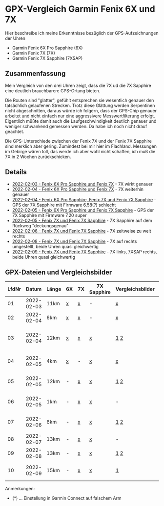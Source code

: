 GPX-Vergleich Garmin Fenix 6X und 7X
====================================

Hier beschreibe ich meine Erkenntnisse bezüglich der
GPS-Aufzeichnungen der Uhren

- Garmin Fenix 6X Pro Sapphire (6X)
- Garmin Fenix 7X (7X)
- Garmin Fenix 7X Sapphire (7XSAP)

Zusammenfassung
---------------

Mein Vergleich von den drei Uhren
zeigt, dass die 7X ud die 7X Sapphire
eine deutlich brauchbarere GPS-Ortung
bieten.

Die Routen sind "glatter", gefühlt entsprechen
sie wesentlich genauer den tatsächlich gelaufenen
Strecken. Trotz diese Glättung werden Serpentinen
nicht abgeschnitten, daraus würde ich folgern, dass
der GPS-Chip genauer arbeitet und nicht einfach
nur eine aggressivere Messwertfilterung erfolgt.
Eigentlich müßte damit auch die Laufgeschwindigkeit
deutlich genauer und weniger schwankend gemessen
werden. Da habe ich noch nicht drauf geachtet.

Die GPS-Unterschiede zwischen der Fenix 7X und der
Fenix 7X Sapphire sind merklich aber gering.
Zumindest bei mir hier im Flachland. Messungen im
Gebirge wären toll, das werde ich aber wohl nicht
schaffen, ich muß die 7X in 2 Wochen zurückschicken.

Details
-------

- [2022-02-03 - Fenix 6X Pro Sapphire und Fenix 7X](2022-02-03.md) - 7X wirkt genauer
- [2022-02-04 - Fenix 6X Pro Sapphire und Fenix 7X](2022-02-04_kornwestheim.md) - 7X weiterhin genauer
- [2022-02-04 - Fenix 6X Pro Sapphire, Fenix 7X und Fenix 7X Sapphire](2022-02-04_bad-mergentheim.md) - GPS der 7X Sapphire mit Firmware 6.58(?) schlecht
- [2022-02-05 - Fenix 6X Pro Sapphire und Fenix 7X Sapphire](2022-02-05_67_bad-mergentheim.md) - GPS der 7X Sapphire mit Firmware 7.20 super
- [2022-02-05 - Fenix 7X und Fenix 7X Sapphire](2022-02-05_77_bad-mergentheim.md) - 7X Sapphire auf dem Rückweg "deckungsgenau"
- [2022-02-06 - Fenix 7X und Fenix 7X Sapphire](2022-02-06_bad-mergentheim.md) - 7X zeitweise zu weit rechts
- [2022-02-08 - Fenix 7X und Fenix 7X Sapphire](2022-02-08_kornwestheim.md) - 7X auf rechts umgestellt, beide Uhren quasi gleichwertig
- [2022-02-09 - Fenix 7X und Fenix 7X Sapphire](2022-02-09_kornwestheim.md) - 7X links, 7XSAP rechts, beide Uhren quasi gleichwertig

GPX-Dateien und Vergleichsbilder
--------------------------------

<!--
Aus irgendeinem Grund funktionieren MD-Links
in der Tabelle nicht, wie verwenden "normale"
HTML-Links

Scheint ein bekannter Fehler von MarkedJS zu sein:
[Reference-style links inside tables are broken since version 3](https://github.com/markedjs/marked/issues/2217)
-->

[01-6x]:    data/2022-02-03_6x.gpx.xz
[01-7x]:    data/2022-02-03_7x.gpx.xz
[01-v1]:    images/2022-02-03_vergleich.png
[02-6x]:    data/2022-02-04_6x.gpx.xz
[02-7x]:    data/2022-02-04_7x.gpx.xz
[02-v1]:    images/2022-02-04_vergleich-kornwestheim.png
[03-6x]:    data/2022-02-04_2_6x.gpx.xz
[03-7x]:    data/2022-02-04_2_7x.gpx.xz
[03-7xsap]: data/2022-02-04_2_7x-sapphire.gpx.xz
[03-v1]:    images/2022-02-04_vergleich_bad-mergentheim.png
[03-v2]:    images/2022-02-04_vergleich_bad-mergentheim2.png
[04-6x]:    data/2022-02-05_6x.gpx.xz
[04-7xsap]: data/2022-02-05_7x-sapphire.gpx.xz
[04-v1]:    images/2022-02-05_vergleich_bad-mergentheim.png
[05-7x]:    data/2022-02-05_2_7x.gpx.xz
[05-7xsap]: data/2022-02-05_2_7x-sapphire.gpx.xz
[05-v1]:    images/2022-02-05_2_vergleich_bad-mergentheim.png
[05-v2]:    images/2022-02-05_2_vergleich_bad-mergentheim2.png
[06-7x]:    data/2022-02-05_3_7x.gpx.xz
[06-7xsap]: data/2022-02-05_3_7x-sapphire.gpx.xz
[07-7x]:    data/2022-02-06_7x.gpx.xz
[07-7xsap]: data/2022-02-06_7x-sapphire.gpx.xz
[07-v1]:    images/2022-02-06_vergleich_bad-mergentheim.png
[07-v2]:    images/2022-02-06_vergleich_bad-mergentheim2.png
[08-7x]:    data/2022-02-07_7x.gpx.xz
[08-7xsap]: data/2022-02-07_7x-sapphire.gpx.xz
[09-7x]:    data/2022-02-08_7x.gpx.xz
[09-7xsap]: data/2022-02-08_7x-sapphire.gpx.xz
[09-v1]:    images/2022-02-08_vergleich-kornwestheim.png
[09-v2]:    images/2022-02-08_vergleich-kornwestheim2.png
[10-7x]:    data/2022-02-09_7x.gpx.xz
[10-7xsap]: data/2022-02-09_7x-sapphire.gpx.xz
[10-v1]:    images/2022-02-09_vergleich-kornwestheim.png

LfdNr| Datum      | Länge | 6X         | 7X         | 7X Sapphire   | Vergleichsbilder      | Anmerkung
-----| -----------|-------|------------|------------|---------------|-----------------------|------------------------------------
01   | 2022-02-03 | 11km  | [x][01-6x] | [x][01-7x] | -             | [x][01-v1]            | 7x links, 6x rechts(*)
02   | 2022-02-04 |  6km  | [x][02-6x] | [x][02-7x] | -             | [x][02-v1]            | 7x links, 6x rechts(*)
03   | 2022-02-04 | 12km  | [x][03-6x] | [x][03-7x] | [x][03-7xsap] | [1][03-v1] [2][03-v2] | 7x und 7xsap links, 6x rechts(*)
04   | 2022-02-05 |  4km  | [x][04-6x] | -          | [x][04-7xsap] | [x][04-v1]            | 7xsap links, 6x rechts(*)
05   | 2022-02-05 | 12km  | -          | [x][05-7x] | [x][05-7xsap] | [1][05-v1] [2][05-v2] | 7xsap links, 7x rechts(*)
06   | 2022-02-05 |  1km  | -          | [x][06-7x] | [x][06-7xsap] | -                     | 7xsap links, 7x rechts(*)
07   | 2022-02-06 |  6km  | -          | [x][07-7x] | [x][07-7xsap] | [1][07-v1] [2][07-v2] | 7xsap links, 7x rechts(*)
08   | 2022-02-07 | 13km  | -          | [x][08-7x] | [x][08-7xsap] | -                     |
09   | 2022-02-08 | 13km  | -          | [x][09-7x] | [x][09-7xsap] | [1][09-v1] [2][09-v2] | 7xsap links, 7x rechts
10   | 2022-02-09 | 15km  | -          | [x][10-7x] | [x][10-7xsap] | [1][10-v1]            | 7x links, 7xsap rechts

Anmerkungen:

- (*) ... Einstellung in Garmin Connect auf falschem Arm
